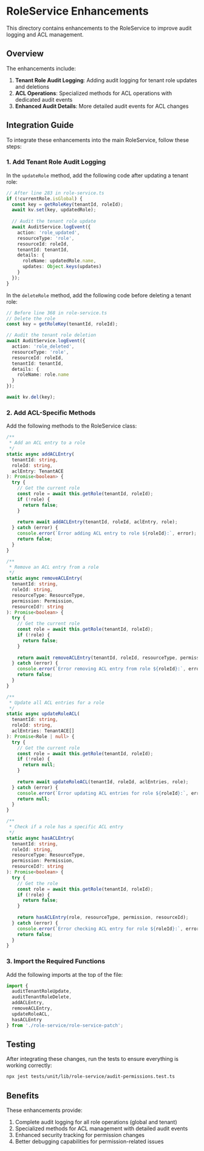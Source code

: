 # RoleService Enhancements

This directory contains enhancements to the RoleService to improve audit logging and ACL management.

## Overview

The enhancements include:

1. **Tenant Role Audit Logging**: Adding audit logging for tenant role updates and deletions
2. **ACL Operations**: Specialized methods for ACL operations with dedicated audit events
3. **Enhanced Audit Details**: More detailed audit events for ACL changes

## Integration Guide

To integrate these enhancements into the main RoleService, follow these steps:

### 1. Add Tenant Role Audit Logging

In the `updateRole` method, add the following code after updating a tenant role:

```typescript
// After line 283 in role-service.ts
if (!currentRole.isGlobal) {
  const key = getRoleKey(tenantId, roleId);
  await kv.set(key, updatedRole);
  
  // Audit the tenant role update
  await AuditService.logEvent({
    action: 'role_updated',
    resourceType: 'role',
    resourceId: roleId,
    tenantId: tenantId,
    details: {
      roleName: updatedRole.name,
      updates: Object.keys(updates)
    }
  });
}
```

In the `deleteRole` method, add the following code before deleting a tenant role:

```typescript
// Before line 368 in role-service.ts
// Delete the role
const key = getRoleKey(tenantId, roleId);

// Audit the tenant role deletion
await AuditService.logEvent({
  action: 'role_deleted',
  resourceType: 'role',
  resourceId: roleId,
  tenantId: tenantId,
  details: {
    roleName: role.name
  }
});

await kv.del(key);
```

### 2. Add ACL-Specific Methods

Add the following methods to the RoleService class:

```typescript
/**
 * Add an ACL entry to a role
 */
static async addACLEntry(
  tenantId: string,
  roleId: string,
  aclEntry: TenantACE
): Promise<boolean> {
  try {
    // Get the current role
    const role = await this.getRole(tenantId, roleId);
    if (!role) {
      return false;
    }
    
    return await addACLEntry(tenantId, roleId, aclEntry, role);
  } catch (error) {
    console.error(`Error adding ACL entry to role ${roleId}:`, error);
    return false;
  }
}

/**
 * Remove an ACL entry from a role
 */
static async removeACLEntry(
  tenantId: string,
  roleId: string,
  resourceType: ResourceType,
  permission: Permission,
  resourceId?: string
): Promise<boolean> {
  try {
    // Get the current role
    const role = await this.getRole(tenantId, roleId);
    if (!role) {
      return false;
    }
    
    return await removeACLEntry(tenantId, roleId, resourceType, permission, role, resourceId);
  } catch (error) {
    console.error(`Error removing ACL entry from role ${roleId}:`, error);
    return false;
  }
}

/**
 * Update all ACL entries for a role
 */
static async updateRoleACL(
  tenantId: string,
  roleId: string,
  aclEntries: TenantACE[]
): Promise<Role | null> {
  try {
    // Get the current role
    const role = await this.getRole(tenantId, roleId);
    if (!role) {
      return null;
    }
    
    return await updateRoleACL(tenantId, roleId, aclEntries, role);
  } catch (error) {
    console.error(`Error updating ACL entries for role ${roleId}:`, error);
    return null;
  }
}

/**
 * Check if a role has a specific ACL entry
 */
static async hasACLEntry(
  tenantId: string,
  roleId: string,
  resourceType: ResourceType,
  permission: Permission,
  resourceId?: string
): Promise<boolean> {
  try {
    // Get the role
    const role = await this.getRole(tenantId, roleId);
    if (!role) {
      return false;
    }
    
    return hasACLEntry(role, resourceType, permission, resourceId);
  } catch (error) {
    console.error(`Error checking ACL entry for role ${roleId}:`, error);
    return false;
  }
}
```

### 3. Import the Required Functions

Add the following imports at the top of the file:

```typescript
import { 
  auditTenantRoleUpdate, 
  auditTenantRoleDelete,
  addACLEntry,
  removeACLEntry,
  updateRoleACL,
  hasACLEntry
} from './role-service/role-service-patch';
```

## Testing

After integrating these changes, run the tests to ensure everything is working correctly:

```bash
npx jest tests/unit/lib/role-service/audit-permissions.test.ts
```

## Benefits

These enhancements provide:

1. Complete audit logging for all role operations (global and tenant)
2. Specialized methods for ACL management with detailed audit events
3. Enhanced security tracking for permission changes
4. Better debugging capabilities for permission-related issues